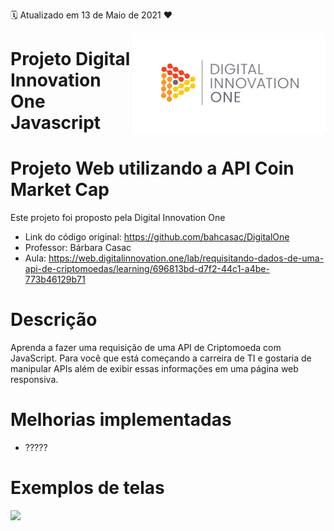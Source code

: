 :spiral_calendar: Atualizado em 13 de Maio de 2021 :heart:

<img align="right" alt="GIF" height="160px" src="https://github.com/rdeconti/rdeconti-resources/blob/main/Digital%20Innovation%20One%20-%20Logotipo.png" />

# Projeto Digital Innovation One Javascript
# Projeto Web utilizando a API Coin Market Cap
Este projeto foi proposto pela Digital Innovation One 
- Link do código original: https://github.com/bahcasac/DigitalOne
- Professor: Bárbara Casac
- Aula: https://web.digitalinnovation.one/lab/requisitando-dados-de-uma-api-de-criptomoedas/learning/696813bd-d7f2-44c1-a4be-773b46129b71

# Descrição
Aprenda a fazer uma requisição de uma API de Criptomoeda com JavaScript. Para você que está começando a carreira de TI e gostaria de manipular APIs além de exibir essas informações em uma página web responsiva.

# Melhorias implementadas
- ?????

# Exemplos de telas
<img src="??????" />
